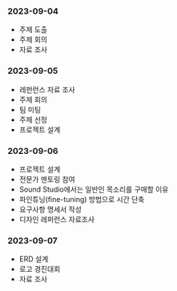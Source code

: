 ### 2023-09-04
- 주제 도출
- 주제 회의
- 자료 조사

### 2023-09-05
- 레펀런스 자료 조사
- 주제 회의
- 팀 미팅
- 주제 선정
- 프로젝트 설계

### 2023-09-06
- 프로젝트 설계
- 전문가 멘토링 참여
- Sound Studio에서는 일반인 목소리를 구매할 이유
- 파인튜닝(fine-tuning) 방법으로 시간 단축
- 요구사항 명세서 작성
- 디자인 레퍼런스 자료조사

### 2023-09-07
- ERD 설계
- 로고 경진대회
- 자료 조사
